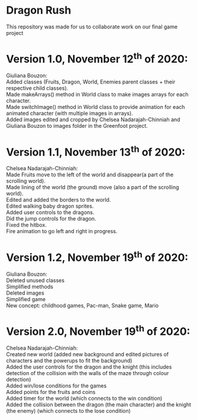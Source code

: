 # Dragon Rush
<p>This repository was made for us to collaborate work on our final game project</p>

<h1> 
    <b>Version 1.0, November 12<sup>th</sup> of 2020:</b>
</h1>

<p>
	Giuliana Bouzon:<br>
    Added classes (Fruits, Dragon, World, Enemies parent classes + their respective child classes).<br> 
    Made makeArrays() method in World class to make images arrays for each character.<br>
    Made switchImage() method in World class to provide animation for each animated character (with multiple images in arrays).<br>
    Added images edited and cropped by Chelsea Nadarajah-Chinniah and Giuliana Bouzon to images folder in the Greenfoot project.
</p>

<h1> 
    <b>Version 1.1, November 13<sup>th</sup> of 2020:</b>
</h1>

<p>
	Chelsea Nadarajah-Chinniah:<br>
	Made Fruits move to the left of the world and disappear(a part of the scrolling world). <br>
	Made lining of the world (the ground) move (also a part of the scrolling world).<br>
	Edited and added the borders to the world.<br> 
	Edited walking baby dragon sprites. <br>
	Added user controls to the dragons. <br>
	Did the jump controls for the dragon. <br>
	Fixed the hitbox.<br>
	Fire animation to go left and right in progress.<br>
</p>
<h1> 
    <b>Version 1.2, November 19<sup>th</sup> of 2020:</b>
</h1>

<p>
	Giuliana Bouzon:<br>
	Deleted unused classes<br>
	Simplified methods<br>
	Deleted images<br>
	Simplified game<br>
	New concept: childhood games, Pac-man, Snake game, Mario<br>
</p>
<h1> 
    <b>Version 2.0, November 19<sup>th</sup> of 2020:</b>
</h1>

<p>
	Chelsea Nadarajah-Chinniah:<br>
	Created new world (added new background and edited pictures of characters and the powerups to fit the background) <br>
	Added the user controls for the dragon and the knight (this includes detection of the collision with the walls of the maze through colour detection) <br>
	Added win/lose conditions for the games <br>
	Added points for the fruits and coins <br>
	Added timer for the world (which connects to the win condition) <br>
	Added the collision between the dragon (the main character) and the knight (the enemy) (which connects to the lose condition) <br>
</p>
